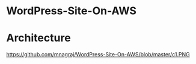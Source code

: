 # WordPress-Site-On-AWS

# Architecture 

https://github.com/mnagraj/WordPress-Site-On-AWS/blob/master/c1.PNG
